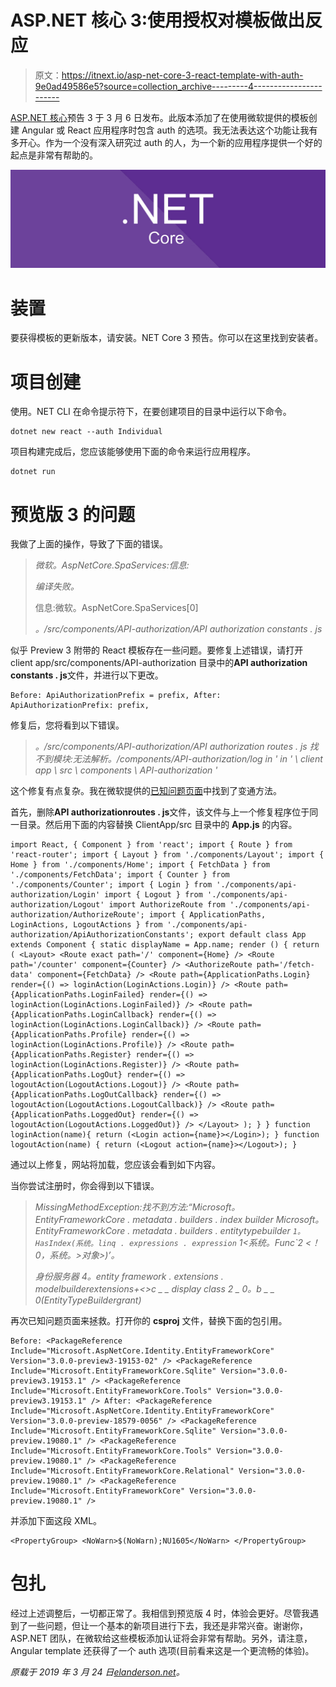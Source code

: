 # ASP.NET 核心 3:使用授权对模板做出反应

> 原文：<https://itnext.io/asp-net-core-3-react-template-with-auth-9e0ad49586e5?source=collection_archive---------4----------------------->

[ASP.NET 核心](https://devblogs.microsoft.com/aspnet/asp-net-core-updates-in-net-core-3-0-preview-3/)预告 3 于 3 月 6 日发布。此版本添加了在使用微软提供的模板创建 Angular 或 React 应用程序时包含 auth 的选项。我无法表达这个功能让我有多开心。作为一个没有深入研究过 auth 的人，为一个新的应用程序提供一个好的起点是非常有帮助的。

![](img/f1157a16bc9d550aec1db62888ea13c0.png)

# 装置

要获得模板的更新版本，请安装。NET Core 3 预告。你可以在这里找到安装者。

# 项目创建

使用。NET CLI 在命令提示符下，在要创建项目的目录中运行以下命令。

```
dotnet new react --auth Individual
```

项目构建完成后，您应该能够使用下面的命令来运行应用程序。

```
dotnet run
```

# 预览版 3 的问题

我做了上面的操作，导致了下面的错误。

> *微软。AspNetCore.SpaServices:信息:*
> 
> *编译失败。*
> 
> 信息:微软。AspNetCore.SpaServices[0]
> 
> *。/src/components/API-authorization/API authorization constants . js*

似乎 Preview 3 附带的 React 模板存在一些问题。要修复上述错误，请打开 client app/src/components/API-authorization 目录中的**API authorization constants . js**文件，并进行以下更改。

```
Before: ApiAuthorizationPrefix = prefix, After: ApiAuthorizationPrefix: prefix,
```

修复后，您将看到以下错误。

> *。/src/components/API-authorization/API authorization routes . js
> 找不到模块:无法解析。/components/API-authorization/log in ' in ' \ client app \ src \ components \ API-authorization '*

这个修复有点复杂。我在微软提供的[已知问题页面](https://github.com/dotnet/core/blob/master/release-notes/3.0/preview/3.0.0-preview-known-issues.md)中找到了变通方法。

首先，删除**API authorizationroutes . js**文件，该文件与上一个修复程序位于同一目录。然后用下面的内容替换 ClientApp/src 目录中的 **App.js** 的内容。

```
import React, { Component } from 'react'; import { Route } from 'react-router'; import { Layout } from './components/Layout'; import { Home } from './components/Home'; import { FetchData } from './components/FetchData'; import { Counter } from './components/Counter'; import { Login } from './components/api-authorization/Login' import { Logout } from './components/api-authorization/Logout' import AuthorizeRoute from './components/api-authorization/AuthorizeRoute'; import { ApplicationPaths, LoginActions, LogoutActions } from './components/api-authorization/ApiAuthorizationConstants'; export default class App extends Component { static displayName = App.name; render () { return ( <Layout> <Route exact path='/' component={Home} /> <Route path='/counter' component={Counter} /> <AuthorizeRoute path='/fetch-data' component={FetchData} /> <Route path={ApplicationPaths.Login} render={() => loginAction(LoginActions.Login)} /> <Route path={ApplicationPaths.LoginFailed} render={() => loginAction(LoginActions.LoginFailed)} /> <Route path={ApplicationPaths.LoginCallback} render={() => loginAction(LoginActions.LoginCallback)} /> <Route path={ApplicationPaths.Profile} render={() => loginAction(LoginActions.Profile)} /> <Route path={ApplicationPaths.Register} render={() => loginAction(LoginActions.Register)} /> <Route path={ApplicationPaths.LogOut} render={() => logoutAction(LogoutActions.Logout)} /> <Route path={ApplicationPaths.LogOutCallback} render={() => logoutAction(LogoutActions.LogoutCallback)} /> <Route path={ApplicationPaths.LoggedOut} render={() => logoutAction(LogoutActions.LoggedOut)} /> </Layout> ); } } function loginAction(name){ return (<Login action={name}></Login>); } function logoutAction(name) { return (<Logout action={name}></Logout>); }
```

通过以上修复，网站将加载，您应该会看到如下内容。

当你尝试注册时，你会得到以下错误。

> *MissingMethodException:找不到方法:“Microsoft。EntityFrameworkCore . metadata . builders . index builder Microsoft。EntityFrameworkCore . metadata . builders . entitytypebuilder ` 1。HasIndex(系统。linq . expressions . expression ` 1<系统。Func`2 <！0，系统。>对象>)’。*
> 
> *身份服务器 4。entity framework . extensions . modelbuilderextensions+<>c _ _ display class 2 _ 0。<ConfigurePersistedGrantContext>b _ _ 0(EntityTypeBuilder<PersistedGrant>grant)*

再次已知问题页面来拯救。打开你的 **csproj** 文件，替换下面的包引用。

```
Before: <PackageReference Include="Microsoft.AspNetCore.Identity.EntityFrameworkCore" Version="3.0.0-preview3-19153-02" /> <PackageReference Include="Microsoft.EntityFrameworkCore.Sqlite" Version="3.0.0-preview3.19153.1" /> <PackageReference Include="Microsoft.EntityFrameworkCore.Tools" Version="3.0.0-preview3.19153.1" /> After: <PackageReference Include="Microsoft.AspNetCore.Identity.EntityFrameworkCore" Version="3.0.0-preview-18579-0056" /> <PackageReference Include="Microsoft.EntityFrameworkCore.Sqlite" Version="3.0.0-preview.19080.1" /> <PackageReference Include="Microsoft.EntityFrameworkCore.Tools" Version="3.0.0-preview.19080.1" /> <PackageReference Include="Microsoft.EntityFrameworkCore.Relational" Version="3.0.0-preview.19080.1" /> <PackageReference Include="Microsoft.EntityFrameworkCore" Version="3.0.0-preview.19080.1" />
```

并添加下面这段 XML。

```
<PropertyGroup> <NoWarn>$(NoWarn);NU1605</NoWarn> </PropertyGroup>
```

# 包扎

经过上述调整后，一切都正常了。我相信到预览版 4 时，体验会更好。尽管我遇到了一些问题，但让一个基本的新项目进行下去，我还是非常兴奋。谢谢你，ASP.NET 团队，在微软给这些模板添加认证将会非常有帮助。另外，请注意，Angular template 还获得了一个 auth 选项(目前看来这是一个更流畅的体验)。

*原载于 2019 年 3 月 24 日*[*elanderson.net*](https://elanderson.net/2019/03/asp-net-core-3-react-template-with-auth/)*。*